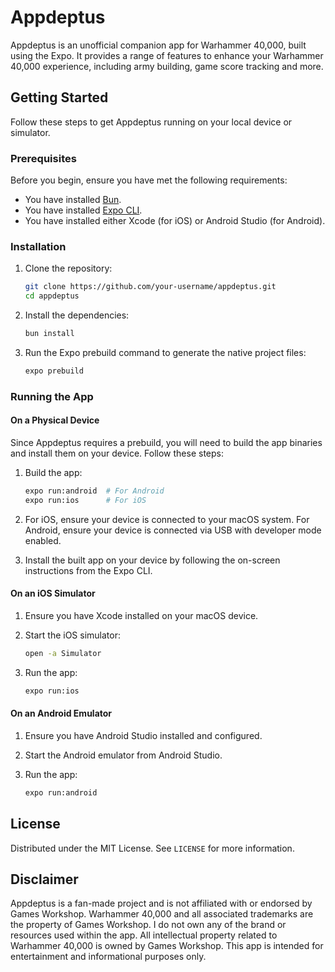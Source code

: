 # Appdeptus

Appdeptus is an unofficial companion app for Warhammer 40,000, built using the Expo. It provides a range of features to enhance your Warhammer 40,000 experience, including army building, game score tracking and more.

## Getting Started

Follow these steps to get Appdeptus running on your local device or simulator.

### Prerequisites

Before you begin, ensure you have met the following requirements:

- You have installed [Bun](https://bun.sh).
- You have installed [Expo CLI](https://docs.expo.dev/get-started/installation/).
- You have installed either Xcode (for iOS) or Android Studio (for Android).

### Installation

1. Clone the repository:

   ```bash
   git clone https://github.com/your-username/appdeptus.git
   cd appdeptus
   ```

2. Install the dependencies:

   ```bash
   bun install
   ```

3. Run the Expo prebuild command to generate the native project files:

   ```bash
   expo prebuild
   ```

### Running the App

#### On a Physical Device

Since Appdeptus requires a prebuild, you will need to build the app binaries and install them on your device. Follow these steps:

1. Build the app:

   ```bash
   expo run:android  # For Android
   expo run:ios      # For iOS
   ```

2. For iOS, ensure your device is connected to your macOS system. For Android, ensure your device is connected via USB with developer mode enabled.

3. Install the built app on your device by following the on-screen instructions from the Expo CLI.

#### On an iOS Simulator

1. Ensure you have Xcode installed on your macOS device.
2. Start the iOS simulator:

   ```bash
   open -a Simulator
   ```

3. Run the app:

   ```bash
   expo run:ios
   ```

#### On an Android Emulator

1. Ensure you have Android Studio installed and configured.
2. Start the Android emulator from Android Studio.
3. Run the app:

   ```bash
   expo run:android
   ```

## License

Distributed under the MIT License. See `LICENSE` for more information.

## Disclaimer

Appdeptus is a fan-made project and is not affiliated with or endorsed by Games Workshop. Warhammer 40,000 and all associated trademarks are the property of Games Workshop. I do not own any of the brand or resources used within the app. All intellectual property related to Warhammer 40,000 is owned by Games Workshop. This app is intended for entertainment and informational purposes only.
